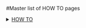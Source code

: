 #Master list of HOW TO pages 

<details><summary><u>HOW TO</u></summary>

* [Ask questions](HOWTO_ask_questions.md)
* [Contribute to documentation](HOWTO_contribute_to_documentation.md)
* [Create a tunerstudio project](HOWTO_create_tunerstudio_project.md)
* [DFU](HOWTO_DFU.md)
* [Get running](HOWTO_Get_Running.md)
* [Help out](HOWTO_help_rusEfi.md)
* [Join Slack](HOWTO_join_slack_channel.md)
* [Quick Start](HOWTO_quick_start.md)
* [Update firmware](HOWTO_Update_Firmware.md)
* [Upload a tune](HOWTO_upload_tune.md)
* [Remote tune](HOWTO-Remote-Tuning.md)
* [Search the wiki](HOWTO-Search-on-rusEFI-wiki.md)
* [Set rusEfi Online authentication token](HOWTO-set-rusEfi-Online-authentication-token.md)

</details>